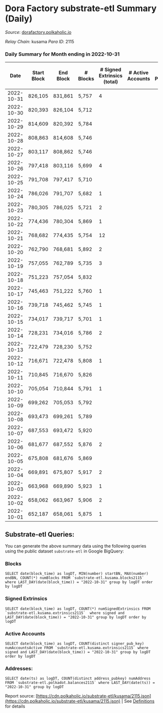 # Dora Factory substrate-etl Summary (Daily)

_Source_: [dorafactory.polkaholic.io](https://dorafactory.polkaholic.io)

*Relay Chain*: kusama
*Para ID*: 2115



### Daily Summary for Month ending in 2022-10-31


| Date | Start Block | End Block | # Blocks | # Signed Extrinsics (total) | # Active Accounts | # Passive | # New | # Addresses with Balances | # Events | # Transfers | # XCM Transfers In | # XCM Transfers Out |
| ---- | ----------- | --------- | -------- | --------------------------- | ----------------- | --------- | ----- | ------------------------- | -------- | ----------- | ------------------ | ------------------- |
| 2022-10-31 | 826,105 | 831,861 | 5,757  | 4 |  |  |  | 373 | 11,546 | 4  |   |   |
| 2022-10-30 | 820,393 | 826,104 | 5,712  |  |  |  |  | 373 | 11,427 |   |   |   |
| 2022-10-29 | 814,609 | 820,392 | 5,784  |  |  |  |  |  | 11,571 |   |   |   |
| 2022-10-28 | 808,863 | 814,608 | 5,746  |  |  |  |  |  | 11,495 |   |   |   |
| 2022-10-27 | 803,117 | 808,862 | 5,746  |  |  |  |  |  | 11,495 |   |   |   |
| 2022-10-26 | 797,418 | 803,116 | 5,699  | 4 |  |  |  | 373 | 11,429 | 4  |   |   |
| 2022-10-25 | 791,708 | 797,417 | 5,710  |  |  |  |  | 373 | 11,424 |   |   |   |
| 2022-10-24 | 786,026 | 791,707 | 5,682  | 1 |  |  |  |  | 11,374 | 1  |   |   |
| 2022-10-23 | 780,305 | 786,025 | 5,721  | 2 |  |  |  |  | 11,459 | 2  |   |   |
| 2022-10-22 | 774,436 | 780,304 | 5,869  | 1 |  |  |  | 373 | 11,748 | 1  |   |   |
| 2022-10-21 | 768,682 | 774,435 | 5,754  | 12 |  |  |  |  | 11,581 | 2  |   |   |
| 2022-10-20 | 762,790 | 768,681 | 5,892  | 2 |  |  |  | 372 | 11,798 | 1  |   |   |
| 2022-10-19 | 757,055 | 762,789 | 5,735  | 3 |  |  |  |  | 11,487 |   |   |   |
| 2022-10-18 | 751,223 | 757,054 | 5,832  |  |  |  |  |  | 11,667 |   |   |   |
| 2022-10-17 | 745,463 | 751,222 | 5,760  | 1 |  |  |  |  | 11,529 | 1  |   |   |
| 2022-10-16 | 739,718 | 745,462 | 5,745  | 1 |  |  |  | 371 | 11,500 | 1  |   |   |
| 2022-10-15 | 734,017 | 739,717 | 5,701  | 1 |  |  |  | 371 | 11,411 | 1  |   |   |
| 2022-10-14 | 728,231 | 734,016 | 5,786  | 2 |  |  |  | 371 | 11,587 | 2  |   |   |
| 2022-10-13 | 722,479 | 728,230 | 5,752  |  |  |  |  |  | 11,507 |   |   |   |
| 2022-10-12 | 716,671 | 722,478 | 5,808  | 1 |  |  |  | 371 | 11,625 | 1  |   |   |
| 2022-10-11 | 710,845 | 716,670 | 5,826  |  |  |  |  | 371 | 11,656 |   |   |   |
| 2022-10-10 | 705,054 | 710,844 | 5,791  | 1 |  |  |  | 371 | 11,591 | 1  |   |   |
| 2022-10-09 | 699,262 | 705,053 | 5,792  |  |  |  |  | 371 | 11,587 |   |   |   |
| 2022-10-08 | 693,473 | 699,261 | 5,789  |  |  |  |  | 371 | 11,581 |   |   |   |
| 2022-10-07 | 687,553 | 693,472 | 5,920  |  |  |  |  | 371 | 11,844 |   |   |   |
| 2022-10-06 | 681,677 | 687,552 | 5,876  | 2 |  |  |  | 371 | 11,767 | 2  |   |   |
| 2022-10-05 | 675,808 | 681,676 | 5,869  |  |  |  |  | 371 | 11,741 |   |   |   |
| 2022-10-04 | 669,891 | 675,807 | 5,917  | 2 |  |  |  | 371 | 11,849 | 2  |   |   |
| 2022-10-03 | 663,968 | 669,890 | 5,923  | 1 |  |  |  |  | 11,856 | 1  |   |   |
| 2022-10-02 | 658,062 | 663,967 | 5,906  | 2 |  |  |  |  | 11,827 | 2  |   |   |
| 2022-10-01 | 652,187 | 658,061 | 5,875  | 1 |  |  |  |  | 11,759 | 1  |   |   |

## Substrate-etl Queries:
You can generate the above summary data using the following queries using the public dataset `substrate-etl` in Google BigQuery:


### Blocks
```
SELECT date(block_time) as logDT, MIN(number) startBN, MAX(number) endBN, COUNT(*) numBlocks FROM `substrate-etl.kusama.blocks2115`  where LAST_DAY(date(block_time)) = "2022-10-31" group by logDT order by logDT
```


### Signed Extrinsics
```
SELECT date(block_time) as logDT, COUNT(*) numSignedExtrinsics FROM `substrate-etl.kusama.extrinsics2115`  where signed and LAST_DAY(date(block_time)) = "2022-10-31" group by logDT order by logDT
```


### Active Accounts
```
SELECT date(block_time) as logDT, COUNT(distinct signer_pub_key) numAccountsActive FROM `substrate-etl.kusama.extrinsics2115` where signed and LAST_DAY(date(block_time)) = "2022-10-31" group by logDT order by logDT
```


### Addresses:
```
SELECT date(ts) as logDT, COUNT(distinct address_pubkey) numAddress FROM `substrate-etl.polkadot.balances2115` where LAST_DAY(date(ts)) = "2022-10-31" group by logDT
```



Report source: [https://cdn.polkaholic.io/substrate-etl/kusama/2115.json](https://cdn.polkaholic.io/substrate-etl/kusama/2115.json) | See [Definitions](/DEFINITIONS.md) for details
